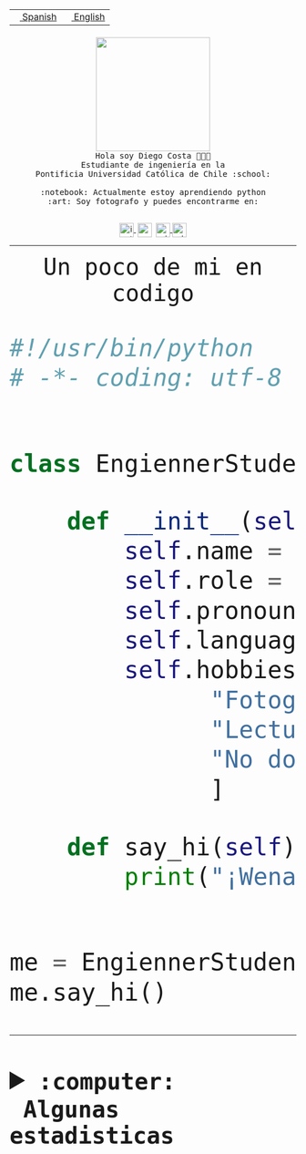 <table border="0"  align="right">
 <tr><td><a href="README.md"><img src="https://upload.wikimedia.org/wikipedia/commons/thumb/8/89/Bandera_de_Espa%C3%B1a.svg/1200px-Bandera_de_Espa%C3%B1a.svg.png" height="10"> Spanish</a></td>
 <td><a href="README.en.md"><img src="https://upload.wikimedia.org/wikipedia/commons/a/a4/Flag_of_the_United_States.svg" height="10"> English</a></td></tr>
</table><br><br><br>


<p align="center">
  <img src="https://github.com/diegocostares/diegocostares/blob/main/Images/aaa2.gif?raw=true" height="200px" weight="200px">
  <br><samp>
    Hola soy Diego Costa 👨🏻‍💻<br>
    Estudiante de ingeniería en la <br>
    Pontificia Universidad Católica de Chile :school:<br>
  <br>
    :notebook: Actualmente estoy aprendiendo python <br>
    :art: Soy fotografo y puedes encontrarme en: <br>
  <br></samp>
  
</p>

<p align="center">
   <a href="https://instagram.com/diegocosta_no" target="blank">
    <img 
    align="center" src="https://cdn.jsdelivr.net/npm/simple-icons@3.0.1/icons/instagram.svg" alt="instagram" height="25px" width="25px" />
  </a>
  <a style="border: 3px solid; color: white;"href="https://t.me/diegocosta_no" target="blank">
  <img
  align="center" alt="Telegram" width="25px" src="https://icons-for-free.com/iconfiles/png/512/Telegram-1324888767380505522.png" />
</a>
<a href="https://api.whatsapp.com/send?phone=56971897835&text=Hola!" target="blank">
  <img
  align="center" alt="wtsp" width="25px" src="https://img.icons8.com/pastel-glyph/2x/whatsapp--v2.png" />
</a>
<a href="https://www.linkedin.com/in/diego-costa-786249213/" target="blank">
  <img
  align="center" alt="wtsp" width="25px" src="https://img.icons8.com/metro/452/linkedin.png" />
</a>

  </a>
</p>

---


<p align="center"><font size="25"><samp>Un poco de mi en codigo</samp></front></p>


```python
#!/usr/bin/python
# -*- coding: utf-8 -*-


class EngiennerStudent:

    def __init__(self):
        self.name = "Diego Costa"
        self.role = "Estudiante"
        self.pronouns = "he/him"
        self.language_spoken = ["es_CL", "en_US"]
        self.hobbies = [
              "Fotografia",
              "Lectura",
              "No dormir",
              ]

    def say_hi(self):
        print("¡Wena mundo!")


me = EngiennerStudent()
me.say_hi()
```
---
<details>
  <summary><b><samp>:computer: &nbsp;Algunas estadisticas</samp></b></summary>
  <br/></p>

<!--START_SECTION:waka-->
![Code Time](http://img.shields.io/badge/Code%20Time-839%20hrs%2038%20mins-blue)

**Soy nocturno 🦉** 

```text
🌞 Mañana                 9 commits           ░░░░░░░░░░░░░░░░░░░░░░░░░   00.38 % 
🌆 Día                    720 commits         ████████░░░░░░░░░░░░░░░░░   30.19 % 
🌃 Tarde                  1043 commits        ███████████░░░░░░░░░░░░░░   43.73 % 
🌙 Noche                  613 commits         ██████░░░░░░░░░░░░░░░░░░░   25.70 % 
```
📅 **Soy más productivo los Martes** 

```text
Lunes                    380 commits         ████░░░░░░░░░░░░░░░░░░░░░   15.93 % 
Martes                   491 commits         █████░░░░░░░░░░░░░░░░░░░░   20.59 % 
Miércoles                305 commits         ███░░░░░░░░░░░░░░░░░░░░░░   12.79 % 
Jueves                   290 commits         ███░░░░░░░░░░░░░░░░░░░░░░   12.16 % 
Viernes                  374 commits         ████░░░░░░░░░░░░░░░░░░░░░   15.68 % 
Sábado                   206 commits         ██░░░░░░░░░░░░░░░░░░░░░░░   08.64 % 
Domingo                  339 commits         ████░░░░░░░░░░░░░░░░░░░░░   14.21 % 
```


📊 **Esta semana me dediqué a** 

```text
🐱‍💻 Proyectos: 
private-test             11 hrs 16 mins      ████████░░░░░░░░░░░░░░░░░   32.90 % 
2023-1-S4-Grupo2-Scraper 8 hrs 55 mins       ███████░░░░░░░░░░░░░░░░░░   26.02 % 
2023-1-S4-Grupo2-Backend 8 hrs 23 mins       ██████░░░░░░░░░░░░░░░░░░░   24.48 % 
2023-1-S4-scraper        3 hrs 56 mins       ███░░░░░░░░░░░░░░░░░░░░░░   11.49 % 
arqui                    1 hr 18 mins        █░░░░░░░░░░░░░░░░░░░░░░░░   03.82 % 
```


 Last Updated on 26/04/2023 16:25:51 UTC
<!--END_SECTION:waka-->
  
  

<p align="center"> <img src="https://github-readme-stats.vercel.app/api?username=diegocostares&show_icons=true&theme=ayu-mirage" alt="abhisheknaiidu" /></p>
 
</details>
